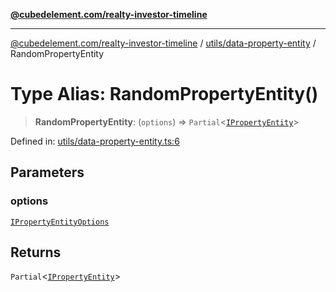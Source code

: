 [**@cubedelement.com/realty-investor-timeline**](../../../index.md)

---

[@cubedelement.com/realty-investor-timeline](../../../modules.md) / [utils/data-property-entity](../index.md) / RandomPropertyEntity

# Type Alias: RandomPropertyEntity()

> **RandomPropertyEntity**: (`options`) => `Partial`\<[`IPropertyEntity`](../../../properties/i-property-entity/interfaces/IPropertyEntity.md)\>

Defined in: [utils/data-property-entity.ts:6](https://github.com/kvernon/realty-investor-timeline/blob/cec7f590aef4aded8ee94008f5b37aa0db4daadd/src/utils/data-property-entity.ts#L6)

## Parameters

### options

[`IPropertyEntityOptions`](../../../generators/i-property-entity-options/interfaces/IPropertyEntityOptions.md)

## Returns

`Partial`\<[`IPropertyEntity`](../../../properties/i-property-entity/interfaces/IPropertyEntity.md)\>
